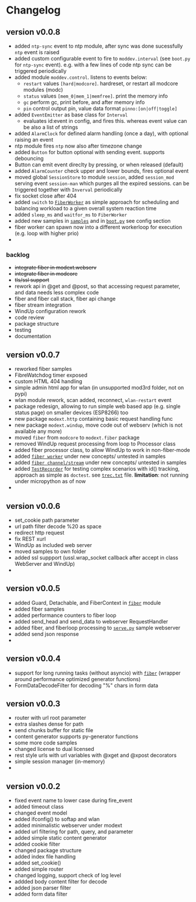 
# Changelog

## version v0.0.8

- added `ntp-sync` event to ntp module, after sync was done sucessfully `ntp` event is raised
- added custom configurable event to fire to `moddev.interval`
 (see `boot.py` for `ntp-sync` event).
 e.g. with a few lines of code ntp sync can be triggered periodically 
- added module `moddev.control`. listens to events below:
  - `restart` values `[hard|modcore]`. hardreset, or restart all modcore modules (modc)
  - `status` values `[mem_0|mem_1|memfree]`. print the memory info
  - `gc` perform gc, print before, and after memory info
  - `pin`  control output pin, value data format `pinno:[on|off|toggle]`
- added `EventEmitter` as base class for `Interval`
  - evaluates id:event in config, and fires this. whereas event value can be also a list of strings
- added `AlarmClock` for defined alarm handling (once a day), with optional raising an event
- ntp module fires `ntp` now also after timezone change
- added `Button` for button optional with sending event. supports debouncing
- Button can emit event direclty by pressing, or when released (default)
- added `AlarmCounter` check upper and lower bounds, fires optional event
- moved global `SessionStore` to module `session`, added `session_mod` serving event `session-man`
 which purges all the expired sessions. can be triggered together with `Inverval` periodically
 - fix socket close after 404
 - added `switch` to [`FiberWorker`](https://github.com/kr-g/mpymodcore/blob/master/samples/untested/fiber_worker.py)
  as simple approach for scheduling and balancing workload to a given overall system reaction time
- added `sleep_ms` and `waitfor_ms` to `FiberWorker`
- added new samples in [`samples`](https://github.com/kr-g/mpymodcore/blob/master/samples)
 and in [`boot.py`](https://github.com/kr-g/mpymodcore/blob/master/boot.py) see config section
- fiber worker can spawn now into a different workerloop for execution (e.g. loop with higher prio)
- 


### backlog

- ~~integrate fiber in modext.webserv~~
- ~~integrate fiber in modcore~~
- ~~tls/ssl support~~
- rework api in @get and @post, so that accessing request parameter, and data needs less complex code
- fiber and fiber call stack, fiber api change
- fiber stream integration
- WindUp configuration rework
- code review 
- package structure
- testing
- documentation


## version v0.0.7

- reworked fiber samples
- FibreWatchdog timer exposed
- custom HTML 404 handling
- simple admin html app for wlan (in unsupported mod3rd folder, not on pypi)
- wlan module rework, scan added, reconnect, `wlan-restart` event
- package redesign, allowing to run simple web based app (e.g. single status page) 
 on smaller devices (ESP8266) too
- new package `modext.http` containing basic request handling func
- new package `modext.windup`, move code out of webserv (which is not available any more)
- moved `fiber` from `modcore` to `modext.fiber` package
- removed WindUp request processing from loop to Processor class
- added fiber processor class, to allow WindUp to work in non-fiber-mode
- added [`fiber worker`](https://github.com/kr-g/mpymodcore/blob/master/samples/untested/fiber_worker.py)
 under new concepts/ untested in samples
- added [`fiber channel/stream`](https://github.com/kr-g/mpymodcore/blob/master/samples/untested/fiber_channel.py)
 under new concepts/ untested in samples
- added [`TestRecorder`](https://github.com/kr-g/mpymodcore/blob/master/modext/testrecorder/testrecorder.py) 
 for testing complex scenarios with id() tracking, approach as simple as `doctest`.
 see [`trec.txt`](https://github.com/kr-g/mpymodcore/blob/master/modext/testrecorder/testrecorder.trec.txt) file.
 __limitation__: not running under micropython as of now
- 


## version v0.0.6

- set_cookie path parameter
- url path filter decode %20 as space
- redirect http request
- fix REST xurl
- WindUp as included web server
- moved samples to own folder
- added ssl suppport (ussl.wrap_socket callback after accept in class WebServer and WindUp)
- 


## version v0.0.5

- added Guard, Detachable, and FiberContext in
 [`fiber`](https://github.com/kr-g/mpymodcore/blob/master/modext/fiber/core.py)
 module
- added fiber samples
- added performance counters to fiber loop
- added send_head and send_data to webserver RequestHandler
- added fiber, and fiberloop processing to
 [`serve.py`](https://github.com/kr-g/mpymodcore/blob/master/modext/webserv/serve.py)
 sample webserver 
- added send json response
-


## version v0.0.4 

- support for long running tasks (without asyncio) with
 [`fiber`](https://github.com/kr-g/mpymodcore/blob/master/modext/fiber/core.py)
 (wrapper around performance optimized generator functions)
- FormDataDecodeFilter for decoding "%" chars in form data


## version v0.0.3

- router with url root parameter
- extra slashes dense for path
- send chunks buffer for static file
- content generator supports py-generator functions
- some more code samples
- changed license to dual licensed
- rest style urls with url variables with @xget and @xpost decorators
- simple session manager (in-memory)
- 


## version v0.0.2

- fixed event name to lower case during fire_event
- added timeout class
- changed event model
- added ifconfig() to softap and wlan
- added minimalistic webserver under modext
- added url filtering for path, query, and parameter
- added simple static content generator
- added cookie filter
- changed package structure
- added index file handling
- added set_cookie()
- added simple router
- changed logging, support check of log level
- addded body content filter for decode
- added json parser filter
- added form data filter

